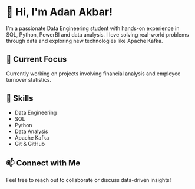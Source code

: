 # 👋 Hi, I'm Adan Akbar!

I’m a passionate Data Engineering student with hands-on experience in SQL, Python, PowerBI and data analysis. I love solving real-world problems through data and exploring new technologies like Apache Kafka.

## 🌱 Current Focus
Currently working on projects involving financial analysis and employee turnover statistics.

## 🔧 Skills
- Data Engineering
- SQL
- Python
- Data Analysis
- Apache Kafka
- Git & GitHub

## 📫 Connect with Me
Feel free to reach out to collaborate or discuss data-driven insights!
